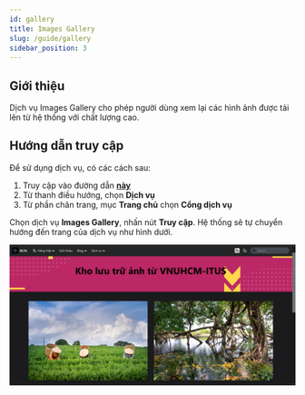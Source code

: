 ```yaml
---
id: gallery
title: Images Gallery
slug: /guide/gallery
sidebar_position: 3
---
```


## Giới thiệu

Dịch vụ Images Gallery cho phép người dùng xem lại các hình ảnh được tải lên từ hệ thống với chất lượng cao.

## Hướng dẫn truy cập

Để sử dụng dịch vụ, có các cách sau:

1. Truy cập vào đường dẫn [**này**](../../services)
2. Từ thanh điều hướng, chọn **Dịch vụ**
3. Từ phần chân trang, mục **Trang chủ** chọn **Cổng dịch vụ**

Chọn dịch vụ **Images Gallery**, nhấn nút **Truy cập**. Hệ thống sẽ tự chuyển hướng đến trang của dịch vụ như hình dưới.

![Gallery](../../public/img/services/gallery.png)
